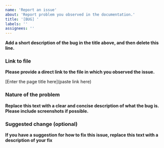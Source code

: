 ```yaml
---
name: 'Report an issue'
about: 'Report problem you observed in the documentation.'
title: '[BUG] '
labels: ''
assignees: ''
---
```


**Add a short description of the bug in the title above, and then delete this line.**

### Link to file

**Please provide a direct link to the file in which you observed the issue.**

[Enter the page title here](paste link here)

### Nature of the problem

**Replace this text with a clear and concise description of what the bug is. Please include screenshots if possible.**

### Suggested change (optional)

**If you have a suggestion for how to fix this issue, replace this text with a description of your fix**
